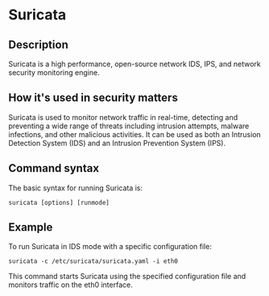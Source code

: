 # Suricata

## Description
Suricata is a high performance, open-source network IDS, IPS, and network security monitoring engine.

## How it's used in security matters
Suricata is used to monitor network traffic in real-time, detecting and preventing a wide range of threats including intrusion attempts, malware infections, and other malicious activities. It can be used as both an Intrusion Detection System (IDS) and an Intrusion Prevention System (IPS).

## Command syntax
The basic syntax for running Suricata is:

```
suricata [options] [runmode]
```

## Example
To run Suricata in IDS mode with a specific configuration file:

```
suricata -c /etc/suricata/suricata.yaml -i eth0
```

This command starts Suricata using the specified configuration file and monitors traffic on the eth0 interface.
